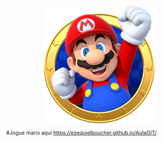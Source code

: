 

<div align=center>
     <img src="./assets/img/Mario.png" width=300>
</div>





#Jogue mario aqui
https://ezequielboucher.github.io/AulaGIT/
